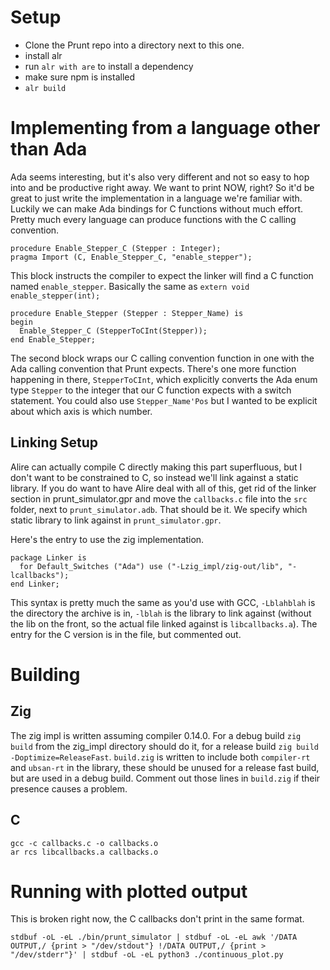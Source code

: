 # Setup
  - Clone the Prunt repo into a directory next to this one. 
  - install alr
  - run `alr with are` to install a dependency
  - make sure npm is installed
  - `alr build`

# Implementing from a language other than Ada
Ada seems interesting, but it's also very different and not so easy to hop into and be productive right away. We want to print NOW, right? So it'd be great to just write the implementation in a language we're familiar with. Luckily we can make Ada bindings for C functions without much effort. Pretty much every language can produce functions with the C calling convention.
    
    procedure Enable_Stepper_C (Stepper : Integer);
    pragma Import (C, Enable_Stepper_C, "enable_stepper");

This block instructs the compiler to expect the linker will find a C function named `enable_stepper`. Basically the same as `extern void enable_stepper(int);`

    procedure Enable_Stepper (Stepper : Stepper_Name) is
    begin
      Enable_Stepper_C (StepperToCInt(Stepper));
    end Enable_Stepper;

The second block wraps our C calling convention function in one with the Ada calling convention that Prunt expects. There's one more function happening in there, `StepperToCInt`, which explicitly converts the Ada enum type `Stepper` to the integer that our C function expects with a switch statement. You could also use `Stepper_Name'Pos` but I wanted to be explicit about which axis is which number.

## Linking Setup
Alire can actually compile C directly making this part superfluous, but I don't want to be constrained to C, so instead we'll link against a static library. If you do want to have Alire deal with all of this, get rid of the linker section in prunt_simulator.gpr and move the `callbacks.c` file into the `src` folder, next to `prunt_simulator.adb`. That should be it.
We specify which static library to link against in `prunt_simulator.gpr`.

Here's the entry to use the zig implementation.

    package Linker is 
      for Default_Switches ("Ada") use ("-Lzig_impl/zig-out/lib", "-lcallbacks");
    end Linker;
This syntax is pretty much the same as you'd use with GCC, `-Lblahblah` is the directory the archive is in, `-lblah` is the library to link against (without the lib on the front, so the actual file linked against is `libcallbacks.a`). The entry for the C version is in the file, but commented out. 

# Building
## Zig
The zig impl is written assuming compiler 0.14.0. For a debug build `zig build` from the zig_impl directory should do it, for a release build `zig build -Doptimize=ReleaseFast`. `build.zig` is written to include both `compiler-rt` and `ubsan-rt` in the library, these should be unused for a release fast build, but are used in a debug build. Comment out those lines in `build.zig` if their presence causes a problem.
## C
    gcc -c callbacks.c -o callbacks.o
    ar rcs libcallbacks.a callbacks.o

# Running with plotted output
This is broken right now, the C callbacks don't print in the same format.

    stdbuf -oL -eL ./bin/prunt_simulator | stdbuf -oL -eL awk '/DATA OUTPUT,/ {print > "/dev/stdout"} !/DATA OUTPUT,/ {print > "/dev/stderr"}' | stdbuf -oL -eL python3 ./continuous_plot.py

